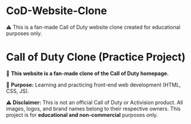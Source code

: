 # CoD-Website-Clone
⚠️ This is a fan-made Call of Duty website clone created for educational purposes only.

# Call of Duty Clone (Practice Project)

🚧 **This website is a fan-made clone of the Call of Duty homepage.**

🎯 **Purpose:** Learning and practicing front-end web development (HTML, CSS, JS).

⚠️ **Disclaimer:**
This is not an official Call of Duty or Activision product. All images, logos, and brand names belong to their respective owners. This project is for **educational and non-commercial** purposes only.
